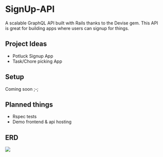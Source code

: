 <h1>SignUp-API</h1>
<p>A scalable GraphQL API built with Rails thanks to the Devise gem. This API is great for building apps where users can signup for things.</p>

<h2>Project Ideas</h2>
<ul>
<li>Potluck Signup App</li>
<li>Task/Chore picking App</li>
</ul>

<h2>Setup</h2>
Coming soon ;-;

<h2>Planned things</h2>
<ul>
<li>Rspec tests</li>
<li>Demo frontend & api hosting</li>
</ul>



<h2>ERD</h2>
<img src="https://i.imgur.com/HXKNtaD.png"></img>